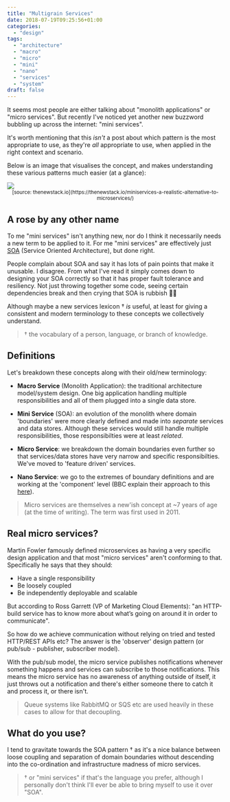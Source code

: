 ```yaml
---
title: "Multigrain Services"
date: 2018-07-19T09:25:56+01:00
categories:
  - "design"
tags:
  - "architecture"
  - "macro"
  - "micro"
  - "mini"
  - "nano"
  - "services"
  - "system"
draft: false
---
```


It seems most people are either talking about "monolith applications" or "micro services". But recently I've noticed yet another new buzzword bubbling up across the internet: "mini services".

It's worth mentioning that this _isn't_ a post about which pattern is the most appropriate to use, as they're _all_ appropriate to use, when applied in the right context and scenario.

Below is an image that visualises the concept, and makes understanding these various patterns much easier (at a glance):

<a href="../../images/multigrain-services.png">
  <img src="../../images/multigrain-services.png">
</a>
<center><small>[source: thenewstack.io](https://thenewstack.io/miniservices-a-realistic-alternative-to-microservices/)</small></center>

## A rose by any other name

To me "mini services" isn't anything new, nor do I think it necessarily needs a new term to be applied to it. For me "mini services" are effectively just [SOA](https://en.wikipedia.org/wiki/Service-oriented_architecture) (Service Oriented Architecture), but done right.

People complain about SOA and say it has lots of pain points that make it unusable. I disagree. From what I've read it simply comes down to designing your SOA correctly so that it has proper fault tolerance and resiliency. Not just throwing together some code, seeing certain dependencies break and then crying that SOA is rubbish 🤦‍♂️

Although maybe a new services lexicon † _is_ useful, at least for giving a consistent and modern terminology to these concepts we collectively understand.

> † the vocabulary of a person, language, or branch of knowledge.

## Definitions

Let's breakdown these concepts along with their old/new terminology:

- **Macro Service** (Monolith Application): the traditional architecture model/system design. One big application handling multiple responsibilities and all of them plugged into a single data store.

- **Mini Service** (SOA): an evolution of the monolith where domain 'boundaries' were more clearly defined and made into _separate_ services and data stores. Although these services would still handle multiple responsibilities, those responsibilties were at least _related_.

- **Micro Service**: we breakdown the domain boundaries even further so that services/data stores have very narrow and specific responsibilties. We've moved to 'feature driven' services.

- **Nano Service**: we go to the extremes of boundary definitions and are working at the 'component' level (BBC explain their approach to this [here](https://medium.com/bbc-design-engineering/powering-bbc-online-with-nanoservices-727840ba015b)).

> Micro services are themselves a new'ish concept at ~7 years of age (at the time of writing). The term was first used in 2011.

## Real micro services?

Martin Fowler famously defined microservices as having a very specific design application and that most "micro services" aren't conforming to that. Specifically he says that they should:

- Have a single responsibility
- Be loosely coupled
- Be independently deployable and scalable

But according to Ross Garrett (VP of Marketing Cloud Elements): "an HTTP-build service has to know more about what’s going on around it in order to communicate".

So how do we achieve communication without relying on tried and tested HTTP/REST APIs etc? The answer is the 'observer' design pattern (or pub/sub - publisher, subscriber model).

With the pub/sub model, the micro service publishes notifications whenever something happens and services can subscribe to those notifications. This means the micro service has no awareness of anything outside of itself, it just throws out a notification and there's either someone there to catch it and process it, or there isn't.

> Queue systems like RabbitMQ or SQS etc are used heavily in these cases to allow for that decoupling.

## What do you use?

I tend to gravitate towards the SOA pattern † as it's a nice balance between loose coupling and separation of domain boundaries without descending into the co-ordination and infrastructure madness of micro services.

> † or "mini services" if that's the language you prefer, although I personally don't think I'll ever be able to bring myself to use it over "SOA".
